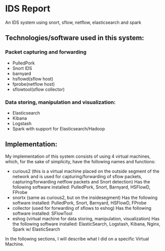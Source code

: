 # IDS Report
An IDS system using snort, sflow, netflow, elasticsearch and spark

## Technologies/software used in this system:
### Packet capturing and forwarding
- PulledPork 
- Snort IDS 
- barnyard
- hsflowd(sflow host)
- fprobe(netflow host)
- sflowtool(sflow collector)

### Data storing, manipulation and visualization:
- Elasticsearch
- Kibana
- Logstash
- Spark with support for Elasticsearch/Hadoop


## Implementation:
My implementation of this system consists of using 4 virtual machines, which, for the sake of simplicity, have the following names and functions:
- curious2 (this is a virtual machine placed on the outside segment of the network and is used for capturing/forwarding of sflow packets, capturing/forwarding netflow packets and Snort detection)
Has the following software installed:
PulledPork, Snort, Barnyard, HSFlowD, FProbe
- snortx (same as curious2, but on the insidesegment)
Has the following software installed:
PulledPork, Snort, Barnyard, HSFlowD, FProbe
- collector (used for forwarding of sflows to eshog)
Has the following software installed:
SFlowTool
- eshog (virtual machine for data storing, manipulation, visualization)
Has the following software installed:
ElasticSearch, Logstash, Kibana, Nginx, Spark w/ ElasticSearch

In the following sections, I will describe what I did on a specific Virtual Machine.


